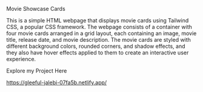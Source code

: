 Movie Showcase Cards

This is a simple HTML webpage that displays movie cards using Tailwind CSS, a popular CSS framework. The webpage consists of a container with four movie cards arranged in a grid layout, each containing an image, movie title, release date, and movie description. The movie cards are styled with different background colors, rounded corners, and shadow effects, and they also have hover effects applied to them to create an interactive user experience.

Explore my Project Here

https://gleeful-jalebi-07fa5b.netlify.app/